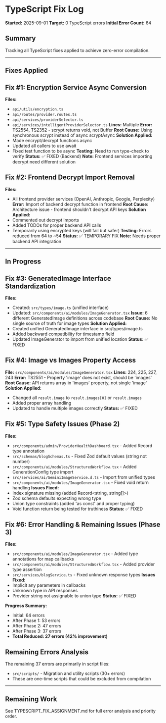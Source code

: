 # TypeScript Fix Log
**Started:** 2025-09-01
**Target:** 0 TypeScript errors
**Initial Error Count:** 64

## Summary
Tracking all TypeScript fixes applied to achieve zero-error compilation.

---

## Fixes Applied

## Fix #1: Encryption Service Async Conversion
**Files:** 
- `api/utils/encryption.ts`
- `api/routes/provider.routes.ts`
- `api/services/providerSelector.ts`
- `api/services/intelligentProviderSelector.ts`
**Lines:** Multiple
**Error:** TS2554, TS2352 - scrypt returns void, not Buffer
**Root Cause:** Using synchronous scrypt instead of async scryptAsync
**Solution Applied:** 
- Made encrypt/decrypt functions async
- Updated all callers to use await
- Fixed test function to be async
**Testing:** Need to run type-check to verify
**Status:** ✅ FIXED (Backend)
**Note:** Frontend services importing decrypt need different solution

## Fix #2: Frontend Decrypt Import Removal
**Files:** 
- All frontend provider services (OpenAI, Anthropic, Google, Perplexity)
**Error:** Import of backend decrypt function in frontend
**Root Cause:** Architecture issue - frontend shouldn't decrypt API keys
**Solution Applied:** 
- Commented out decrypt imports
- Added TODOs for proper backend API calls
- Temporarily using encrypted keys (will fail but safer)
**Testing:** Errors reduced from 64 to ~54
**Status:** ✅ TEMPORARY FIX
**Note:** Needs proper backend API integration

---

## In Progress

## Fix #3: GeneratedImage Interface Standardization
**Files:**
- Created: `src/types/image.ts` (unified interface)
- Updated: `src/components/ai/modules/ImageGenerator.tsx`
**Issue:** 6 different GeneratedImage definitions across codebase
**Root Cause:** No single source of truth for image types
**Solution Applied:**
- Created unified GeneratedImage interface in src/types/image.ts
- Added backward compatibility for timestamp field
- Updated ImageGenerator to import from unified location
**Status:** ✅ FIXED

## Fix #4: Image vs Images Property Access
**File:** `src/components/ai/modules/ImageGenerator.tsx`
**Lines:** 224, 225, 227, 243
**Error:** TS2551 - Property 'image' does not exist, should be 'images'
**Root Cause:** API returns array in 'images' property, not single 'image'
**Solution Applied:**
- Changed all `result.image` to `result.images[0]` or `result.images`
- Added proper array handling
- Updated to handle multiple images correctly
**Status:** ✅ FIXED

## Fix #5: Type Safety Issues (Phase 2)
**Files:**
- `src/components/admin/ProviderHealthDashboard.tsx` - Added Record type annotation
- `src/schemas/blogSchemas.ts` - Fixed Zod default values (string not number)
- `src/components/ai/modules/StructuredWorkflow.tsx` - Added GenerationConfig type import
- `src/services/ai/GeminiImageService.d.ts` - Import from unified types
- `src/components/ai/modules/ImageGenerator.tsx` - Fixed void return handling
**Issues Fixed:**
- Index signature missing (added Record<string, string[]>)
- Zod schema defaults expecting wrong type
- Union type constraints (added 'as const' and proper typing)
- Void function return being tested for truthiness
**Status:** ✅ FIXED

## Fix #6: Error Handling & Remaining Issues (Phase 3)
**Files:**
- `src/components/ai/modules/ImageGenerator.tsx` - Added type annotations for map callbacks
- `src/components/ai/modules/StructuredWorkflow.tsx` - Added provider type assertion
- `src/services/blogService.ts` - Fixed unknown response types
**Issues Fixed:**
- Implicit any parameters in callbacks
- Unknown type in API responses
- Provider string not assignable to union type
**Status:** ✅ FIXED

**Progress Summary:**
- Initial: 64 errors
- After Phase 1: 53 errors  
- After Phase 2: 47 errors
- After Phase 3: 37 errors
- **Total Reduced: 27 errors (42% improvement)**

## Remaining Errors Analysis
The remaining 37 errors are primarily in script files:
- `src/scripts/` - Migration and utility scripts (30+ errors)
- These are one-time scripts that could be excluded from compilation

---

## Remaining Work
See TYPESCRIPT_FIX_ASSIGNMENT.md for full error analysis and priority order.